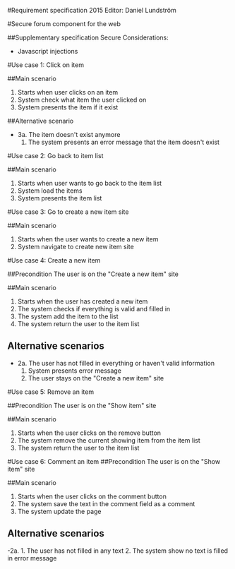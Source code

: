 #Requirement specification 2015
Editor: Daniel Lundström

#Secure forum component for the web

##Supplementary specification
Secure Considerations:

- Javascript injections

#Use case 1: Click on item

##Main scenario
1. Starts when user clicks on an item
2. System check what item the user clicked on
3. System presents the item if it exist

##Alternative scenario
- 3a. The item doesn't exist anymore
  1. The system presents an error message that the item doesn't exist

#Use case 2: Go back to item list

##Main scenario
1. Starts when user wants to go back to the item list
2. System load the items
3. System presents the item list

#Use case 3: Go to create a new item site

##Main scenario
1. Starts when the user wants to create a new item
2. System navigate to create new item site

#Use case 4: Create a new item

##Precondition
The user is on the "Create a new item" site

##Main scenario
1. Starts when the user has created a new item
2. The system checks if everything is valid and filled in
3. The system add the item to the list
4. The system return the user to the item list

## Alternative scenarios
- 2a. The user has not filled in everything or haven't valid information
    1. System presents error message
    2. The user stays on the "Create a new item" site

#Use case 5: Remove an item

##Precondition
The user is on the "Show item" site

##Main scenario
1. Starts when the user clicks on the remove button
2. The system remove the current showing item from the item list
4. The system return the user to the item list

#Use case 6: Comment an item
##Precondition
The user is on the "Show item" site

##Main scenario
1. Starts when the user clicks on the comment button
2. The system save the text in the comment field as a comment
4. The system update the page

## Alternative scenarios
-2a.
    1. The user has not filled in any text
    2. The system show no text is filled in error message